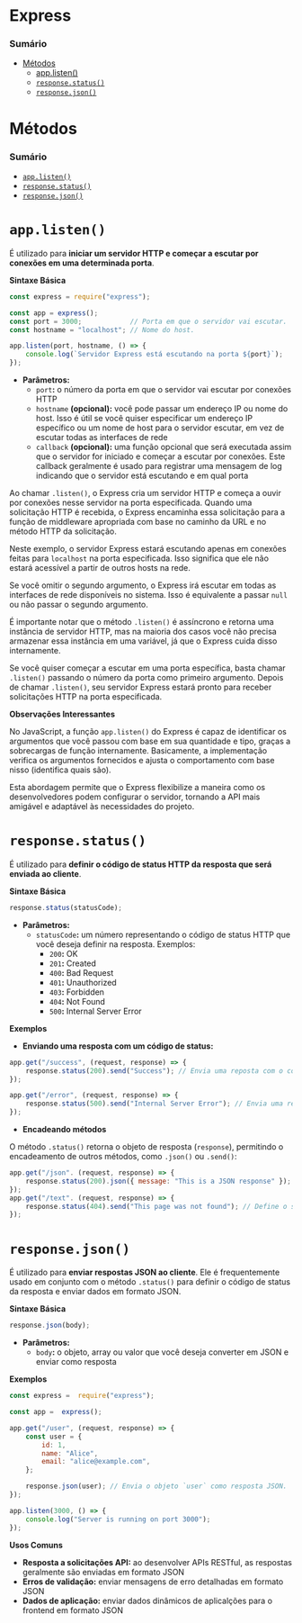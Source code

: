 # <a id="express"></a>Express

### Sumário

- [Métodos](#metodos)
    + [app.listen()](#metodos-app-listen)
    + [`response.status()`](#metodos-reponse-status)
    + [`response.json()`](#metodos-reponse-json)

# <a id="metodos"></a>Métodos

### Sumário

- [`app.listen()`](#metodos-app-listen)
- [`response.status()`](#metodos-reponse-status)
- [`response.json()`](#metodos-reponse-json)

# <a id="metodos-app-listen"></a>`app.listen()`

É utilizado para **iniciar um servidor HTTP e começar a escutar por conexões em uma determinada porta**.

**Sintaxe Básica**

```JavaScript
const express = require("express");

const app = express();
const port = 3000;            // Porta em que o servidor vai escutar.
const hostname = "localhost"; // Nome do host.

app.listen(port, hostname, () => {
    console.log(`Servidor Express está escutando na porta ${port}`);
});
```

- **Parâmetros:**
    + `port`**:** o número da porta em que o servidor vai escutar por conexões HTTP
    + `hostname` **(opcional):** você pode passar um endereço IP ou nome do host. Isso é útil se você quiser especificar um endereço IP específico ou um nome de host para o servidor escutar, em vez de escutar todas as interfaces de rede
    + `callback` **(opcional):** uma função opcional que será executada assim que o servidor for iniciado e começar a escutar por conexões. Este callback geralmente é usado para registrar uma mensagem de log indicando que o servidor está escutando e em qual porta

Ao chamar `.listen()`, o Express cria um servidor HTTP e começa a ouvir por conexões nesse servidor na porta especificada. Quando uma solicitação HTTP é recebida, o Express encaminha essa solicitação para a função de middleware apropriada com base no caminho da URL e no método HTTP da solicitação.

Neste exemplo, o servidor Express estará escutando apenas em conexões feitas para `localhost` na porta especificada. Isso significa que ele não estará acessível a partir de outros hosts na rede.

Se você omitir o segundo argumento, o Express irá escutar em todas as interfaces de rede disponíveis no sistema. Isso é equivalente a passar `null` ou não passar o segundo argumento.

É importante notar que o método `.listen()` é assíncrono e retorna uma instância de servidor HTTP, mas na maioria dos casos você não precisa armazenar essa instância em uma variável, já que o Express cuida disso internamente.

Se você quiser começar a escutar em uma porta específica, basta chamar `.listen()` passando o número da porta como primeiro argumento. Depois de chamar `.listen()`, seu servidor Express estará pronto para receber solicitações HTTP na porta especificada.

**Observações Interessantes**

No JavaScript, a função `app.listen()` do Express é capaz de identificar os argumentos que você passou com base em sua quantidade e tipo, graças a sobrecargas de função internamente. Basicamente, a implementação verifica os argumentos fornecidos e ajusta o comportamento com base nisso (identifica quais são).

Esta abordagem permite que o Express flexibilize a maneira como os desenvolvedores podem configurar o servidor, tornando a API mais amigável e adaptável às necessidades do projeto.

# <a id="metodos-reponse-status"></a>`response.status()`

É utilizado para **definir o código de status HTTP da resposta que será enviada ao cliente**.

**Sintaxe Básica**

```JavaScript
response.status(statusCode);
```

- **Parâmetros:**
    + `statusCode`**:** um número representando o código de status HTTP que você deseja definir na resposta. Exemplos:
        - `200`**:** OK
        - `201`**:** Created
        - `400`**:** Bad Request
        - `401`**:** Unauthorized
        - `403`**:** Forbidden
        - `404`**:** Not Found
        - `500`**:** Internal Server Error

**Exemplos**

- **Enviando uma resposta com um código de status:**

```JavaScript
app.get("/success", (request, response) => {
    response.status(200).send("Success"); // Envia uma reposta com o código de status 200.
});

app.get("/error", (request, response) => {
    response.status(500).send("Internal Server Error"); // Envia uma resposta com o código de status 500.
});
```

- **Encadeando métodos**

O método `.status()` retorna o objeto de resposta (`response`), permitindo o encadeamento de outros métodos, como `.json()` ou `.send()`:

```JavaScript
app.get("/json". (request, response) => { 
    response.status(200).json({ message: "This is a JSON response" }); // Define o status e envia um objeto JSON.
});
app.get("/text". (request, response) => { 
    response.status(404).send("This page was not found"); // Define o status e envia uma mensagem de texto.
});
```

# <a id="metodos-reponse-json"></a>`response.json()`

É utilizado para **enviar respostas JSON ao cliente**. Ele é frequentemente usado em conjunto com o método `.status()` para definir o código de status da resposta e enviar dados em formato JSON.

**Sintaxe Básica**

```JavaScript
response.json(body);
```

- **Parâmetros:**
    + `body`**:** o objeto, array ou valor que você deseja converter em JSON e enviar como resposta

**Exemplos**

```JavaScript
const express =  require("express");

const app =  express();

app.get("/user", (request, response) => {
    const user = {
        id: 1,
        name: "Alice",
        email: "alice@example.com",
    };

    response.json(user); // Envia o objeto `user` como resposta JSON.
});

app.listen(3000, () => {
    console.log("Server is running on port 3000");
});
```

**Usos Comuns**

- **Resposta a solicitações API:** ao desenvolver APIs RESTful, as respostas geralmente são enviadas em formato JSON
- **Erros de validação:** enviar mensagens de erro detalhadas em formato JSON
- **Dados de aplicação:** enviar dados dinâmicos de aplicalções para o frontend em formato JSON